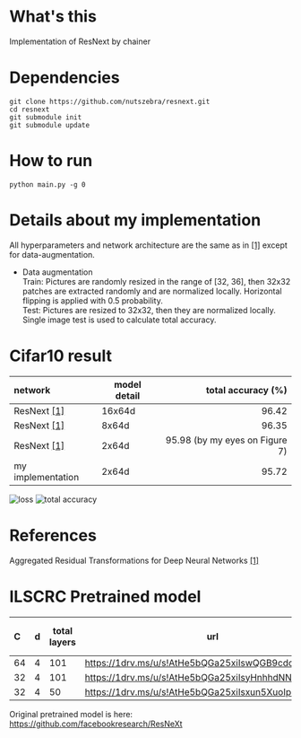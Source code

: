 # What's this
Implementation of ResNext by chainer  

# Dependencies

    git clone https://github.com/nutszebra/resnext.git
    cd resnext
    git submodule init
    git submodule update

# How to run
    python main.py -g 0

# Details about my implementation
All hyperparameters and network architecture are the same as in [[1]][Paper] except for data-augmentation.  
* Data augmentation  
Train: Pictures are randomly resized in the range of [32, 36], then 32x32 patches are extracted randomly and are normalized locally. Horizontal flipping is applied with 0.5 probability.  
Test: Pictures are resized to 32x32, then they are normalized locally. Single image test is used to calculate total accuracy.  

# Cifar10 result
| network               | model detail | total accuracy (%)                          |
|:----------------------|--------------|--------------------------------------------:|
| ResNext [[1]][Paper]  | 16x64d       |96.42                                        |
| ResNext [[1]][Paper]  | 8x64d        |96.35                                        |
| ResNext [[1]][Paper]  | 2x64d        |95.98 (by my eyes on Figure 7)               |
| my implementation     | 2x64d        |95.72                                        |

<img src="https://github.com/nutszebra/resnext/blob/master/loss.jpg" alt="loss" title="loss">
<img src="https://github.com/nutszebra/resnext/blob/master/accuracy.jpg" alt="total accuracy" title="total accuracy">

# References
Aggregated Residual Transformations for Deep Neural Networks [[1]][Paper]

# ILSCRC Pretrained model
| C  | d | total layers | url                                                 | ILSVRC Top-1 error | ILSCRC Top-5 Error |
|:---|---|--------------|-----------------------------------------------------|--------------------|-------------------:| 
| 64 | 4 |    101       | https://1drv.ms/u/s!AtHe5bQGa25xiIswQGB9cdcHWDUhNA  | soon               | soon               |
| 32 | 4 |    101       | https://1drv.ms/u/s!AtHe5bQGa25xiIsyHnhhdNNcugAqLA  | soon               | soon               |
| 32 | 4 |    50        | https://1drv.ms/u/s!AtHe5bQGa25xiIsxun5XuoIpd_bFjg  | soon               | soon               |

Original pretrained model is here: https://github.com/facebookresearch/ResNeXt  



[paper]: https://arxiv.org/abs/1611.05431 "Paper"
